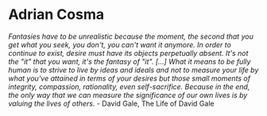 # Adrian Cosma 

 _Fantasies have to be unrealistic because the moment, the second that you get what you seek, you don't, you can't want it anymore. In order to continue to exist, desire must have its objects perpetually absent. It's not the "it" that you want, it's the fantasy of "it". [...] What it means to be fully human is to strive to live by ideas and ideals and not to measure your life by what you've attained in terms of your desires but those small moments of integrity, compassion, rationality, even self-sacrifice. Because in the end, the only way that we can measure the significance of our own lives is by valuing the lives of others._ - David Gale, The Life of David Gale
